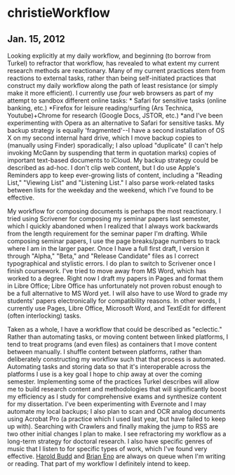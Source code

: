 # christieWorkflow
## Jan. 15, 2012

Looking explicitly at my daily workflow, and beginning (to borrow from Turkel) to refractor that workflow, has revealed to what extent my current research methods are reactionary. Many of my current practices stem from reactions to external tasks, rather than being self-initiated practices that construct my daily workflow along the path of least resistance (or simply make it more efficient). I currently use *four* web browsers as part of my attempt to sandbox different online tasks: * Safari for sensitive tasks (online banking, etc.) *Firefox for leisure reading/surfing (Ars Technica, Youtube)+Chrome for research (Google Docs, JSTOR, etc.) *and I've been experimenting with Opera as an alternative to Safari for sensitive tasks. My backup strategy is equally 'fragmented'--I have a second installation of OS X on my second internal hard drive, which I move backup copies to (manually using Finder) sporadically; I also upload "duplicate" (I can't help invoking McGann by suspending that term in quotation marks) copies of important text-based documents to iCloud. My backup strategy could be described as ad-hoc. I don't clip web content, but I do use Apple's Reminders app to keep ever-growing lists of content, including a "Reading List," "Viewing List" and "Listening List." I also parse work-related tasks between lists for the weekday and the weekend, which I've found to be effective.

My workflow for composing documents is perhaps the most reactionary. I tried using Scrivener for composing my seminar papers last semester, which I quickly abandoned when I realized that I always work backwards from the length requirement for the seminar paper I'm drafting. While composing seminar papers, I use the page breaks/page numbers to track where I am in the larger paper. Once I have a full first draft, I version it through "Alpha," "Beta," and "Release Candidate" files as I correct typographical and stylistic errors. I do plan to switch to Scrivener once I finish coursework. I've tried to move away from MS Word, which has worked to a degree. Right now I draft my papers in Pages and format them in Libre Office; Libre Office has unfortunately not proven robust enough to be a full alternative to MS Word yet. I will also have to use Word to grade my students' papers electronically for compatibility reasons. In other words, I currently use Pages, Libre Office, Microsoft Word, and TextEdit for different (often interlocking) tasks.

Taken as a whole, I have a workflow that could be described as "eclectic." Rather than automating tasks, or moving content between linked platforms, I tend to treat programs (and even files) as containers that I move content between manually. I shuffle content between platforms, rather than deliberately constructing my workflow such that that process is automated. Automating tasks and storing data so that it's interoperable across the platforms I use is a key goal I hope to chip away at over the coming semester. Implementing some of the practices Turkel describes will allow me to build research content and methodologies that will significantly boost my efficiency as I study for comprehensive exams and synthesize content for my dissertation. I've been experimenting with Evernote and I may automate my local backups; I also plan to scan and OCR analog documents using Acrobat Pro (a practice which I used last year, but have failed to keep up with). Searching with Crawlers and finally making the jump to RSS are two other initial changes I plan to make. I see refractoring my workflow as a long-term strategy for doctoral research. I also have specific genres of music that I listen to for specific types of work, which I've found very effective. [Harold Budd](http://en.wikipedia.org/wiki/Harold_Budd) and [Brian Eno](http://en.wikipedia.org/wiki/Brian_Eno) are always on queue when I'm writing or reading. That part of my workflow I definitely intend to keep.
